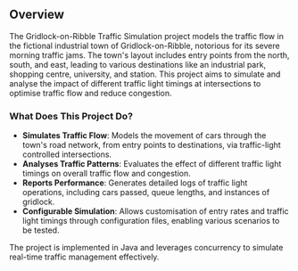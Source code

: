 ## Overview
The Gridlock-on-Ribble Traffic Simulation project models the traffic flow in the fictional industrial town of Gridlock-on-Ribble, notorious for its severe morning traffic jams. The town's layout includes entry points from the north, south, and east, leading to various destinations like an industrial park, shopping centre, university, and station. This project aims to simulate and analyse the impact of different traffic light timings at intersections to optimise traffic flow and reduce congestion.

### What Does This Project Do?

- **Simulates Traffic Flow**: Models the movement of cars through the town's road network, from entry points to destinations, via traffic-light controlled intersections.
- **Analyses Traffic Patterns**: Evaluates the effect of different traffic light timings on overall traffic flow and congestion.
- **Reports Performance**: Generates detailed logs of traffic light operations, including cars passed, queue lengths, and instances of gridlock.
- **Configurable Simulation**: Allows customisation of entry rates and traffic light timings through configuration files, enabling various scenarios to be tested.

The project is implemented in Java and leverages concurrency to simulate real-time traffic management effectively.
